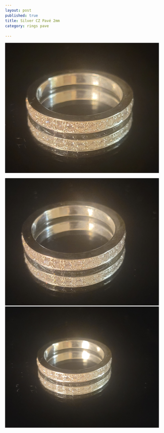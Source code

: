 ```yaml
---
layout: post
published: true
title: Silver CZ Pavé 2mm
category: rings pave

---
```

![pave1_silver_cz_8-0.jpg](/images/jewelry/rings/pave1_silver_cz_8-0.jpg)
<!--more-->
![pave1_silver_cz_8-0.jpg](/images/jewelry/rings/pave1_silver_cz_8-1.jpg)
![pave1_silver_cz_8-0.jpg](/images/jewelry/rings/pave1_silver_cz_8-2.jpg)
